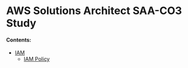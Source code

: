 # AWS Solutions Architect SAA-CO3 Study

####  Contents:

+ [IAM](./IAM/IAM.md)
  + [IAM Policy](./IAM/IAM%20Policy.md)